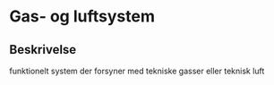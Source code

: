 # Gas- og luftsystem

## Beskrivelse

funktionelt system der forsyner med tekniske gasser eller
teknisk luft
